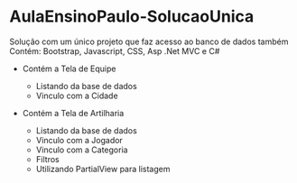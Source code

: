 # AulaEnsinoPaulo-SolucaoUnica
Solução com um único projeto que faz acesso ao banco de dados também
Contém: Bootstrap, Javascript, CSS, Asp .Net MVC e C#

- Contém a Tela de Equipe
	- Listando da base de dados
	- Vinculo com a Cidade
	
- Contém a Tela de Artilharia
	- Listando da base de dados
	- Vinculo com a Jogador
	- Vinculo com a Categoria
	- Filtros
	- Utilizando PartialView para listagem

